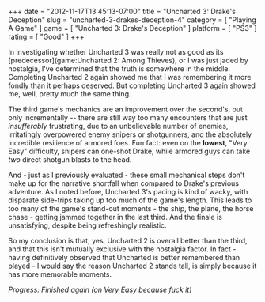 +++
date = "2012-11-17T13:45:13-07:00"
title = "Uncharted 3: Drake's Deception"
slug = "uncharted-3-drakes-deception-4"
category = [ "Playing A Game" ]
game = [ "Uncharted 3: Drake's Deception" ]
platform = [ "PS3" ]
rating = [ "Good" ]
+++

In investigating whether Uncharted 3 was really not as good as its [predecessor](game:Uncharted 2: Among Thieves), or I was just jaded by nostalgia, I've determined that the truth is somewhere in the middle.  Completing Uncharted 2 again showed me that I was remembering it more fondly than it perhaps deserved.  But completing Uncharted 3 again showed me, well, pretty much the same thing.

The third game's mechanics are an improvement over the second's, but only incrementally -- there are still way too many encounters that are just <i>insufferably</i> frustrating, due to an unbelievable number of enemies, irritatingly overpowered enemy snipers or shotgunners, and the absolutely incredible resilience of armored foes.  Fun fact: even on the <b>lowest</b>, "Very Easy" difficulty, snipers can one-shot Drake, while armored guys can take <i>two</i> direct shotgun blasts to the head.

And - just as I previously evaluated - these small mechanical steps don't make up for the narrative shortfall when compared to Drake's previous adventure.  As I noted before, Uncharted 3's pacing is kind of wacky, with disparate side-trips taking up too much of the game's length.  This leads to too many of the game's stand-out moments - the ship, the plane, the horse chase - getting jammed together in the last third.  And the finale is unsatisfying, despite being refreshingly realistic.

So my conclusion is that, yes, Uncharted 2 is overall better than the third, and that this isn't mutually exclusive with the nostalgia factor.  In fact - having definitively observed that Uncharted is better remembered than played - I would say the reason Uncharted 2 stands tall, is simply because it has more memorable moments.

<i>Progress: Finished again (on Very Easy because fuck it)</i>